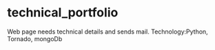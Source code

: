 technical_portfolio
===================

Web page needs technical details and sends mail. Technology:Python, Tornado, mongoDb